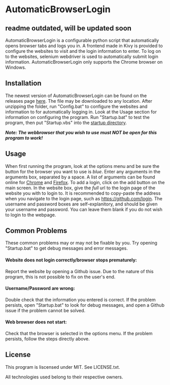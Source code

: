 # AutomaticBrowserLogin

## readme outdated, will be updated soon

AutomaticBrowserLogin is a configurable python script that automatically opens browser tabs and logs you in. A frontend made in Kivy is provided to configure the websites to visit and the login information to enter. To log on to the websites, selenium webdriver is used to automatically submit login information. AutomaticBrowserLogin only supports the Chrome browser on Windows.

## Installation

The newest version of AutomaticBrowserLogin can be found on the releases page [here](https://github.com/Inei1/AutomaticBrowserLogin/releases). The file may be downloaded to any location. After unzipping the folder, run "Config.bat" to configure the websites and information to for automatically logging in. Look at the Usage section for information on configuring the program. Run "Startup.bat" to test the program, then put "Startup.vbs" into the [startup directory](http://www.thewindowsclub.com/startup-folder-in-windows-8).

**_Note: The webbrowser that you wish to use must NOT be open for this program to work!_** 

## Usage

When first running the program, look at the options menu and be sure the button for the browser you want to use is _blue_. Enter any arguments in the arguments box, separated by a space. A list of arguments can be found online for [Chrome](https://peter.sh/experiments/chromium-command-line-switches/) and [Firefox](https://developer.mozilla.org/en-US/docs/Mozilla/Command_Line_Options). To add a login, click on the add button on the main screen. In the website box, give the _full_ url to the login page of the website you with to login to. It is recommended to copy-paste the address when you navigate to the login page, such as https://github.com/login. The username and password boxes are self-explanitory, and should be given your username and password. You can leave them blank if you do not wish to login to the webpage.

## Common Problems

These common problems may or may not be fixable by you. Try opening "Startup.bat" to get debug messages and error messages.

#### Website does not login correctly/browser stops prematurely:

Report the website by opening a Github issue. Due to the nature of this program, this is not possible to fix on the user's end.

#### Username/Password are wrong:

Double check that the information you entered is correct. If the problem persists, open "Startup.bat" to look for debug messages, and open a Github issue if the problem cannot be solved.

#### Web browser does not start:

Check that the browser is selected in the options menu. If the problem persists, follow the steps directly above.

## License

This program is liscensed under MIT. See LICENSE.txt.

All technologies used belong to their respective owners.

